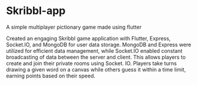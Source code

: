 # Skribbl-app
A simple multiplayer pictionary game made using flutter

Created an engaging Skribbl game application with Flutter, Express, Socket.IO, and MongoDB for user data
 storage. MongoDB and Express were utilized for efficient data management, while Socket.IO enabled constant
 broadcasting of data between the server and client.
This allows players to create and join their private rooms using Socket. IO. Players take turns drawing a given word on a
 canvas while others guess it within a time limit, earning points based on their speed.
